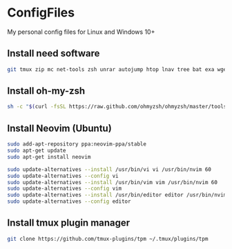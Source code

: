 # ConfigFiles
My personal config files for Linux and Windows 10+

## Install need software
```bash
git tmux zip mc net-tools zsh unrar autojump htop lnav tree bat exa wget curl openssh sudo telnet
```
## Install oh-my-zsh
```bash
sh -c "$(curl -fsSL https://raw.github.com/ohmyzsh/ohmyzsh/master/tools/install.sh)"
```

## Install Neovim (Ubuntu)
```bash
sudo add-apt-repository ppa:neovim-ppa/stable
sudo apt-get update
sudo apt-get install neovim
```

```bash
sudo update-alternatives --install /usr/bin/vi vi /usr/bin/nvim 60
sudo update-alternatives --config vi
sudo update-alternatives --install /usr/bin/vim vim /usr/bin/nvim 60
sudo update-alternatives --config vim
sudo update-alternatives --install /usr/bin/editor editor /usr/bin/nvim 60
sudo update-alternatives --config editor
```

## Install tmux plugin manager
```bash
git clone https://github.com/tmux-plugins/tpm ~/.tmux/plugins/tpm
```
